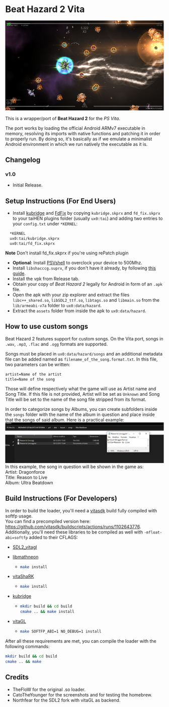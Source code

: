 # Beat Hazard 2 Vita

<p align="center"><img src="./screenshots/game.png"></p>

This is a wrapper/port of <b>Beat Hazard 2</b> for the *PS Vita*.

The port works by loading the official Android ARMv7 executable in memory, resolving its imports with native functions and patching it in order to properly run.
By doing so, it's basically as if we emulate a minimalist Android environment in which we run natively the executable as it is.

## Changelog

### v1.0

- Initial Release.

## Setup Instructions (For End Users)

- Install [kubridge](https://github.com/TheOfficialFloW/kubridge/releases/) and [FdFix](https://github.com/TheOfficialFloW/FdFix/releases/) by copying `kubridge.skprx` and `fd_fix.skprx` to your taiHEN plugins folder (usually `ux0:tai`) and adding two entries to your `config.txt` under `*KERNEL`:
  
```
  *KERNEL
  ux0:tai/kubridge.skprx
  ux0:tai/fd_fix.skprx
```

**Note** Don't install fd_fix.skprx if you're using rePatch plugin

- **Optional**: Install [PSVshell](https://github.com/Electry/PSVshell/releases) to overclock your device to 500Mhz.
- Install `libshacccg.suprx`, if you don't have it already, by following [this guide](https://samilops2.gitbook.io/vita-troubleshooting-guide/shader-compiler/extract-libshacccg.suprx).
- Install the vpk from Release tab.
- Obtain your copy of *Beat Hazard 2* legally for Android in form of an `.apk` file.
- Open the apk with your zip explorer and extract the files `libc++_shared.so`, `libSDL2_ttf.so`, `libtags.so` and `libmain.so` from the `lib/armeabi-v7a` folder to `ux0:data/hazard`. 
- Extract the `assets` folder from inside the apk to `ux0:data/hazard`. 

## How to use custom songs

Beat Hazard 2 features support for custom songs. On the Vita port, songs in `.wav`, `.mp3`, `.flac` and `.ogg` formats are supported.

Songs must be placed in `ux0:data/hazard/songs` and an additional metadata file can be added named as `filename_of_the_song.format.txt`. In this file, two parameters can be written:
```
artist=Name of the artist
title=Name of the song
```
Those will define respectively what the game will use as Artist name and Song Title. If this file is not provided, Artist will be set as `Unknown` and Song Title will be set to the name of the song file stripped from its format.

In order to categorize songs by Albums, you can create subfolders inside the `songs` folder with the name of the album in question and place inside that the songs of said album.
Here is a practical example:
<img src="./custom_songs.png">
In this example, the song in question will be shown in the game as:<br>
Artist: Dragonforce<br>
Title: Reason to Live<br>
Album: Ultra Beatdown

## Build Instructions (For Developers)

In order to build the loader, you'll need a [vitasdk](https://github.com/vitasdk) build fully compiled with softfp usage.  
You can find a precompiled version here: https://github.com/vitasdk/buildscripts/actions/runs/1102643776.  
Additionally, you'll need these libraries to be compiled as well with `-mfloat-abi=softfp` added to their CFLAGS:

- [SDL2_vitagl](https://github.com/Northfear/SDL/tree/vitagl)

- [libmathneon](https://github.com/Rinnegatamante/math-neon)

  - ```bash
    make install
    ```

- [vitaShaRK](https://github.com/Rinnegatamante/vitaShaRK)

  - ```bash
    make install
    ```

- [kubridge](https://github.com/TheOfficialFloW/kubridge)

  - ```bash
    mkdir build && cd build
    cmake .. && make install
    ```

- [vitaGL](https://github.com/Rinnegatamante/vitaGL)

  - ````bash
    make SOFTFP_ABI=1 NO_DEBUG=1 install
    ````

After all these requirements are met, you can compile the loader with the following commands:

```bash
mkdir build && cd build
cmake .. && make
```

## Credits

- TheFloW for the original .so loader.
- CatoTheYounger for the screenshots and for testing the homebrew.
- Northfear for the SDL2 fork with vitaGL as backend.
